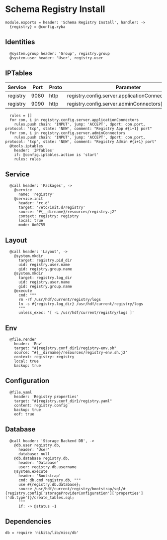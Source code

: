 
# Schema Registry Install

    module.exports = header: 'Schema Registry Install', handler: ->
      {registry} = @config.ryba
      
## Identities

      @system.group header: 'Group', registry.group
      @system.user header: 'User', registry.user

## IPTables

  | Service  | Port | Proto | Parameter                                            |
  |----------|------|-------|------------------------------------------------------|
  | registry | 9080 | http  | registry.config.server.applicationConnectors[0].port |
  | registry | 9090 | http  | registry.config.server.adminConnectors[0].port       |


      rules = []
      for con, i in registry.config.server.applicationConnectors
        rules.push chain: 'INPUT', jump: 'ACCEPT', dport: con.port, protocol: 'tcp', state: 'NEW', comment: "Registry App #{i+1} port"
      for con, i in registry.config.server.adminConnectors
        rules.push chain: 'INPUT', jump: 'ACCEPT', dport: con.port, protocol: 'tcp', state: 'NEW', comment: "Registry Admin #{i+1} port"
      @tools.iptables
        header: 'IPTables'
        if: @config.iptables.action is 'start'
        rules: rules

## Service

      @call header: 'Packages', ->
        @service
          name: 'registry'
        @service.init
          header: 'rc.d'
          target: '/etc/init.d/registry'
          source: "#{__dirname}/resources/registry.j2"
          context: registry: registry
          local: true
          mode: 0o0755

## Layout

      @call header: 'Layout', ->
        @system.mkdir
          target: registry.pid_dir
          uid: registry.user.name
          gid: registry.group.name
        @system.mkdir
          target: registry.log_dir
          uid: registry.user.name
          gid: registry.group.name
        @execute
          cmd: """
          rm -rf /usr/hdf/current/registry/logs
          ln -s #{registry.log_dir} /usr/hdf/current/registry/logs
          """
          unless_exec: '[ -L /usr/hdf/current/registry/logs ]'

## Env

      @file.render
        header: 'Env'
        target: "#{registry.conf_dir}/registry-env.sh"
        source: "#{__dirname}/resources/registry-env.sh.j2"
        context: registry: registry
        local: true
        backup: true

## Configuration

      @file.yaml
        header: 'Registry properties'
        target: "#{registry.conf_dir}/registry.yaml"
        content: registry.config
        backup: true
        eof: true

## Database

      @call header: 'Storage Backend DB', ->
        @db.user registry.db,
          header: 'User'
          database: null
        @db.database registry.db,
          header: 'Database'
          user: registry.db.username
        @system.execute
          header: 'Bootstrap'
          cmd: db.cmd registry.db, """
          use #{registry.db.database};
          source /usr/hdf/current/registry/bootstrap/sql/#{registry.config['storageProviderConfiguration']['properties']['db.type']}/create_tables.sql;
          """
          if: -> @status -1

## Dependencies

    db = require 'nikita/lib/misc/db'
